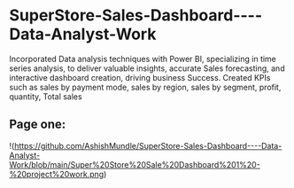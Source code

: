 # SuperStore-Sales-Dashboard----Data-Analyst-Work

Incorporated Data analysis techniques with Power BI, specializing in time series 
analysis, to deliver valuable insights, accurate Sales forecasting, and interactive dashboard creation, driving 
business Success. Created KPIs such as sales by payment mode, sales by region, sales by segment, profit, 
quantity, Total sales


## Page one:
!(https://github.com/AshishMundle/SuperStore-Sales-Dashboard----Data-Analyst-Work/blob/main/Super%20Store%20Sale%20Dashboard%201%20-%20project%20work.png)

